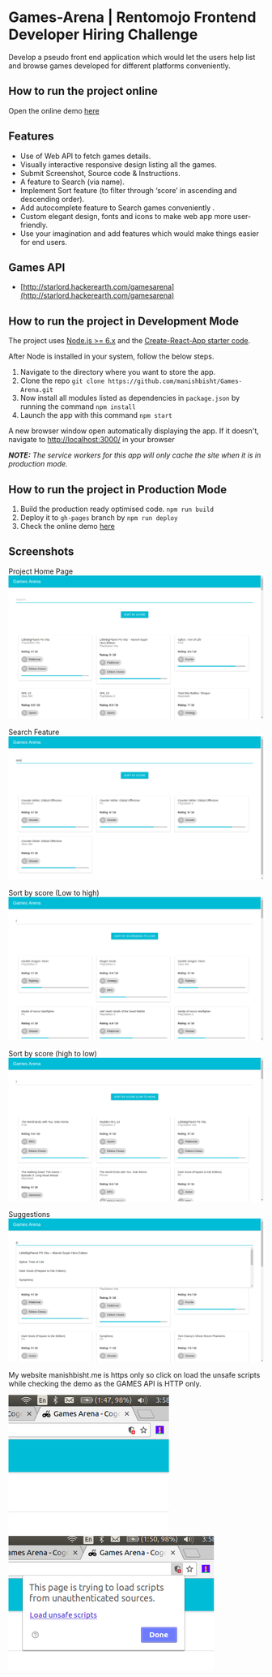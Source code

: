 # Games-Arena | Rentomojo Frontend Developer Hiring Challenge
Develop a pseudo front end application which would let the users help list and browse games developed for different platforms conveniently.

## How to run the project online
Open the online demo [here](https://manishbisht.github.io/Games-Arena)

## Features

- Use of Web API to fetch games details.
- Visually interactive responsive design listing all the games.
- Submit Screenshot, Source code & Instructions.
- A feature to Search (via name).
- Implement Sort feature (to filter through ‘score’ in ascending and descending order).
- Add autocomplete feature to Search games conveniently .
- Custom elegant design, fonts and icons to make web app more user-friendly.
- Use your imagination and add features which would make things easier for end users.

## Games API

- [http://starlord.hackerearth.com/gamesarena](http://starlord.hackerearth.com/gamesarena)

## How to run the project in Development Mode
The project uses [Node.js >= 6.x](https://nodejs.org/en/) and the [Create-React-App starter code](https://github.com/facebookincubator/create-react-app).

After Node is installed in your system, follow the below steps.

1. Navigate to the directory where you want to store the app.
2. Clone the repo `git clone https://github.com/manishbisht/Games-Arena.git`
3. Now install all modules listed as dependencies in `package.json` by running the command `npm install`
4. Launch the app with this command `npm start`

A new browser window open automatically displaying the app.  If it doesn't, navigate to [http://localhost:3000/](http://localhost:3000/) in your browser

***NOTE:*** *The service workers for this app will only cache the site when it is in production mode.*

## How to run the project in Production Mode

1. Build the production ready optimised code. `npm run build`
2. Deploy it to `gh-pages` branch by `npm run deploy`
3. Check the online demo [here](https://manishbisht.github.io/Games-Arena)

## Screenshots
Project Home Page
![HomePage](screenshots/1.png)

Search Feature
![Search](screenshots/2.png)

Sort by score (Low to high)
![Sort by score (Low to high)](screenshots/3.png)

Sort by score (high to low)
![Sort by score (high to low)](screenshots/4.png)

Suggestions
![Suggestions](screenshots/5.png)

My website manishbisht.me is https only so click on load the unsafe scripts while checking the demo as the GAMES API is HTTP only.

![Error0](screenshots/6.png)
![Error1](screenshots/7.png)
